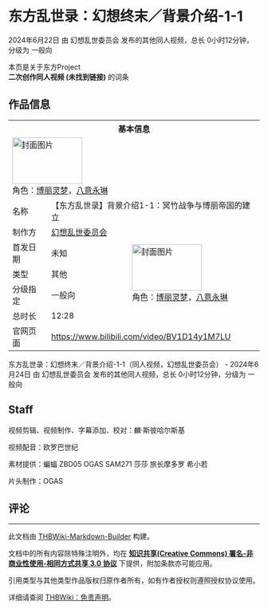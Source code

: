 # 东方乱世录：幻想终末／背景介绍-1-1

<!-- source html: G:\repos\THBWiki-Markdown-Builder\THBWikiMarkdown\Temp\main\a\a0\ns0%3A%E4%B8%9C%E6%96%B9%E4%B9%B1%E4%B8%96%E5%BD%95%EF%BC%9A%E5%B9%BB%E6%83%B3%E7%BB%88%E6%9C%AB%EF%BC%8F%E8%83%8C%E6%99%AF%E4%BB%8B%E7%BB%8D-1-1.html -->

2024年6月22日 由 幻想乱世委员会  发布的其他同人视频，总长 0小时12分钟，分级为 一般向

本页是关于东方Project  
 **二次创作同人视频 (未找到链接)** 的词条

## 作品信息

<table><tbody><tr><th colspan="3">基本信息</th></tr><tr><td class="cover-artwork-mobile" colspan="2"><a href="./文件-东方乱世录：幻想终末／背景介绍-1-1封面.jpg.md" class="image" title="封面图片"><img alt="封面图片" src="https://upload.thwiki.cc/thumb/4/42/%E4%B8%9C%E6%96%B9%E4%B9%B1%E4%B8%96%E5%BD%95%EF%BC%9A%E5%B9%BB%E6%83%B3%E7%BB%88%E6%9C%AB%EF%BC%8F%E8%83%8C%E6%99%AF%E4%BB%8B%E7%BB%8D-1-1%E5%B0%81%E9%9D%A2.jpg/140px-%E4%B8%9C%E6%96%B9%E4%B9%B1%E4%B8%96%E5%BD%95%EF%BC%9A%E5%B9%BB%E6%83%B3%E7%BB%88%E6%9C%AB%EF%BC%8F%E8%83%8C%E6%99%AF%E4%BB%8B%E7%BB%8D-1-1%E5%B0%81%E9%9D%A2.jpg" decoding="async" loading="lazy" width="140" height="93" srcset="https://upload.thwiki.cc/thumb/4/42/%E4%B8%9C%E6%96%B9%E4%B9%B1%E4%B8%96%E5%BD%95%EF%BC%9A%E5%B9%BB%E6%83%B3%E7%BB%88%E6%9C%AB%EF%BC%8F%E8%83%8C%E6%99%AF%E4%BB%8B%E7%BB%8D-1-1%E5%B0%81%E9%9D%A2.jpg/210px-%E4%B8%9C%E6%96%B9%E4%B9%B1%E4%B8%96%E5%BD%95%EF%BC%9A%E5%B9%BB%E6%83%B3%E7%BB%88%E6%9C%AB%EF%BC%8F%E8%83%8C%E6%99%AF%E4%BB%8B%E7%BB%8D-1-1%E5%B0%81%E9%9D%A2.jpg 1.5x, https://upload.thwiki.cc/thumb/4/42/%E4%B8%9C%E6%96%B9%E4%B9%B1%E4%B8%96%E5%BD%95%EF%BC%9A%E5%B9%BB%E6%83%B3%E7%BB%88%E6%9C%AB%EF%BC%8F%E8%83%8C%E6%99%AF%E4%BB%8B%E7%BB%8D-1-1%E5%B0%81%E9%9D%A2.jpg/280px-%E4%B8%9C%E6%96%B9%E4%B9%B1%E4%B8%96%E5%BD%95%EF%BC%9A%E5%B9%BB%E6%83%B3%E7%BB%88%E6%9C%AB%EF%BC%8F%E8%83%8C%E6%99%AF%E4%BB%8B%E7%BB%8D-1-1%E5%B0%81%E9%9D%A2.jpg 2x" data-file-width="1280" data-file-height="853"></a><div class="cover-char">角色：<a href="./博丽灵梦.md" title="博丽灵梦">博丽灵梦</a>，<a href="./八意永琳.md" title="八意永琳">八意永琳</a></div></td>
</tr><tr><td class="label">名称</td><td colspan="2"> 【东方乱世录】背景介绍1-1：冥竹战争与博丽帝国的建立 </td></tr><tr><td class="label">制作方</td><td><a href="./幻想乱世委员会.md" title="幻想乱世委员会">幻想乱世委员会</a></td><td class="cover-artwork" rowspan="5" style="min-width:140px;"><a href="./文件-东方乱世录：幻想终末／背景介绍-1-1封面.jpg.md" class="image" title="封面图片"><img alt="封面图片" src="https://upload.thwiki.cc/thumb/4/42/%E4%B8%9C%E6%96%B9%E4%B9%B1%E4%B8%96%E5%BD%95%EF%BC%9A%E5%B9%BB%E6%83%B3%E7%BB%88%E6%9C%AB%EF%BC%8F%E8%83%8C%E6%99%AF%E4%BB%8B%E7%BB%8D-1-1%E5%B0%81%E9%9D%A2.jpg/140px-%E4%B8%9C%E6%96%B9%E4%B9%B1%E4%B8%96%E5%BD%95%EF%BC%9A%E5%B9%BB%E6%83%B3%E7%BB%88%E6%9C%AB%EF%BC%8F%E8%83%8C%E6%99%AF%E4%BB%8B%E7%BB%8D-1-1%E5%B0%81%E9%9D%A2.jpg" decoding="async" loading="lazy" width="140" height="93" srcset="https://upload.thwiki.cc/thumb/4/42/%E4%B8%9C%E6%96%B9%E4%B9%B1%E4%B8%96%E5%BD%95%EF%BC%9A%E5%B9%BB%E6%83%B3%E7%BB%88%E6%9C%AB%EF%BC%8F%E8%83%8C%E6%99%AF%E4%BB%8B%E7%BB%8D-1-1%E5%B0%81%E9%9D%A2.jpg/210px-%E4%B8%9C%E6%96%B9%E4%B9%B1%E4%B8%96%E5%BD%95%EF%BC%9A%E5%B9%BB%E6%83%B3%E7%BB%88%E6%9C%AB%EF%BC%8F%E8%83%8C%E6%99%AF%E4%BB%8B%E7%BB%8D-1-1%E5%B0%81%E9%9D%A2.jpg 1.5x, https://upload.thwiki.cc/thumb/4/42/%E4%B8%9C%E6%96%B9%E4%B9%B1%E4%B8%96%E5%BD%95%EF%BC%9A%E5%B9%BB%E6%83%B3%E7%BB%88%E6%9C%AB%EF%BC%8F%E8%83%8C%E6%99%AF%E4%BB%8B%E7%BB%8D-1-1%E5%B0%81%E9%9D%A2.jpg/280px-%E4%B8%9C%E6%96%B9%E4%B9%B1%E4%B8%96%E5%BD%95%EF%BC%9A%E5%B9%BB%E6%83%B3%E7%BB%88%E6%9C%AB%EF%BC%8F%E8%83%8C%E6%99%AF%E4%BB%8B%E7%BB%8D-1-1%E5%B0%81%E9%9D%A2.jpg 2x" data-file-width="1280" data-file-height="853"></a><div class="cover-char">角色：<a href="./博丽灵梦.md" title="博丽灵梦">博丽灵梦</a>，<a href="./八意永琳.md" title="八意永琳">八意永琳</a></div></td>
</tr><tr><td class="label">首发日期</td><td>未知</td></tr><tr><td class="label">类型</td><td>其他</td></tr><tr><td class="label">分级指定</td><td>一般向</td></tr><tr><td class="label">总时长</td><td>12:28</td></tr>
<tr><td class="label">官网页面</td><td colspan="2"><a rel="nofollow" class="external free" href="https://www.bilibili.com/video/BV1D14y1M7LU">https://www.bilibili.com/video/BV1D14y1M7LU</a></td></tr></tbody></table>

东方乱世录：幻想终末／背景介绍-1-1（同人视频，幻想乱世委员会） - 2024年6月24日 由 幻想乱世委员会  发布的其他同人视频，总长 0小时12分钟，分级为 一般向

## Staff
  
视频剪辑、视频制作、字幕添加、校对：麟·斯彼哈尔斯基  

视频配音：欧罗巴世纪  

素材提供：蝙蝠 ZBD05 OGAS SAM271 莎莎 旅长摩多罗 希小若  

片头制作：OGAS  

  


## 评论




---

此文档由 [THBWiki-Markdown-Builder](https://github.com/Delsin-Yu/THBWiki-Markdown-Builder) 构建。

文档中的所有内容除特殊注明外，均在 [**知识共享(Creative Commons) 署名-非商业性使用-相同方式共享 3.0 协议**](https://creativecommons.org/licenses/by-sa/3.0/deed.zh-hans) 下提供，附加条款亦可能应用。

引用类型与其他类型作品版权归原作者所有，如有作者授权则遵照授权协议使用。

详细请查阅 [THBWiki：免责声明](https://thbwiki.cc/THBWiki:%E5%85%8D%E8%B4%A3%E5%A3%B0%E6%98%8E)。

